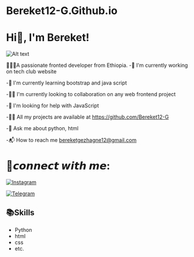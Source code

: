 # Bereket12-G.Github.io
#     Hi👋, I'm Bereket!




![Alt text](https://camo.githubusercontent.com/5119ee303e5e49cdf23def653b737bede0da49a859a34714d62d9ab518afbbb2/68747470733a2f2f63646e2e6472696262626c652e636f6d2f75736572732f313136323037372f73637265656e73686f74732f333834383931342f70726f6772616d6d65722e676966)





🔗👨‍💻A passionate fronted developer from Ethiopia.
-🔭 I'm currently working on tech club website

-🌱 I'm currently learning bootstrap and java script 

-👯‍♂️ I'm currently looking to collaboration on any web frontend project

-🤝 I'm looking for help with JavaScript 

-👨‍💻 All my projects are available at https://github.com/Bereket12-G

-💬 Ask me about python, html

-📬 How to reach me bereketgezhagne12@gmail.com



# 🔗𝙘𝙤𝙣𝙣𝙚𝙘𝙩 𝙬𝙞𝙩𝙝 𝙢𝙚:
[![Instagram](https://img.shields.io/badge/Instagram-%23E4405F.svg?style=for-the-badge&logo=Instagram&logoColor=white)](https://instagram.com/bere.ketg12)


[![Telegram](https://img.shields.io/badge/Telegram-2CA5E0?style=for-the-badge&logo=telegram&logoColor=white)](https://t.me/Michael_12_0)



## 📚Skills
- Python
- html
- css
- etc.

